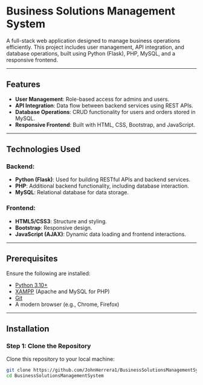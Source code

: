 # Business Solutions Management System

A full-stack web application designed to manage business operations efficiently. This project includes user management, API integration, and database operations, built using Python (Flask), PHP, MySQL, and a responsive frontend.

---

## Features

- **User Management**: Role-based access for admins and users.
- **API Integration**: Data flow between backend services using REST APIs.
- **Database Operations**: CRUD functionality for users and orders stored in MySQL.
- **Responsive Frontend**: Built with HTML, CSS, Bootstrap, and JavaScript.

---

## Technologies Used

### Backend:
- **Python (Flask)**: Used for building RESTful APIs and backend services.
- **PHP**: Additional backend functionality, including database interaction.
- **MySQL**: Relational database for data storage.

### Frontend:
- **HTML5/CSS3**: Structure and styling.
- **Bootstrap**: Responsive design.
- **JavaScript (AJAX)**: Dynamic data loading and frontend interactions.

---

## Prerequisites

Ensure the following are installed:
- [Python 3.10+](https://www.python.org/downloads/)
- [XAMPP](https://www.apachefriends.org/) (Apache and MySQL for PHP)
- [Git](https://git-scm.com/)
- A modern browser (e.g., Chrome, Firefox)

---

## Installation

### Step 1: Clone the Repository
Clone this repository to your local machine:
```bash
git clone https://github.com/JohnHerrera1/BusinessSolutionsManagementSystem.git
cd BusinessSolutionsManagementSystem
